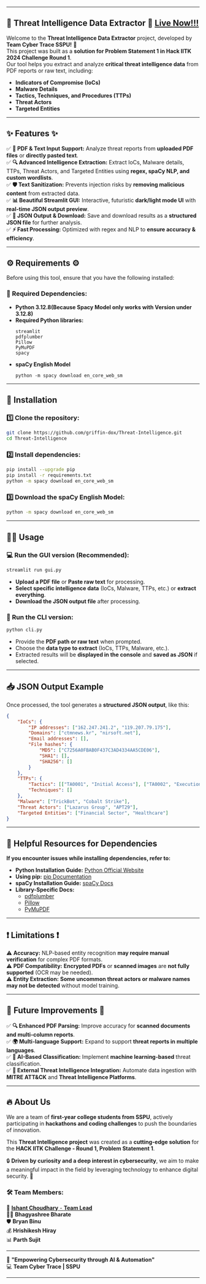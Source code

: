 

---

## 🚨 Threat Intelligence Data Extractor 🚨 [Live Now!!!](https://cyfer-trace-threat-intelligence.streamlit.app)  
Welcome to the **Threat Intelligence Data Extractor** project, developed by **Team Cyber Trace SSPU!** 🎯  
This project was built as a **solution for Problem Statement 1 in Hack IITK 2024 Challenge Round 1**.  
Our tool helps you extract and analyze **critical threat intelligence data** from PDF reports or raw text, including:

- **Indicators of Compromise (IoCs)**
- **Malware Details**
- **Tactics, Techniques, and Procedures (TTPs)**
- **Threat Actors**
- **Targeted Entities**

---

## ✨ Features ✨  
✅ **📄 PDF & Text Input Support:** Analyze threat reports from **uploaded PDF files** or **directly pasted text**.  
✅ **🔍 Advanced Intelligence Extraction:** Extract IoCs, Malware details, TTPs, Threat Actors, and Targeted Entities using **regex, spaCy NLP, and custom wordlists**.  
✅ **🛡️ Text Sanitization:** Prevents injection risks by **removing malicious content** from extracted data.  
✅ **📊 Beautiful Streamlit GUI:** Interactive, futuristic **dark/light mode UI** with **real-time JSON output preview**.  
✅ **📂 JSON Output & Download:** Save and download results as a **structured JSON file** for further analysis.  
✅ **⚡ Fast Processing:** Optimized with regex and NLP to **ensure accuracy & efficiency**.  

---

## ⚙️ Requirements ⚙️  
Before using this tool, ensure that you have the following installed:

### **🔗 Required Dependencies:**  
- **Python 3.12.8(Because Spacy Model only works with Version under 3.12.8)**  
- **Required Python libraries:**  
  ```
  streamlit
  pdfplumber
  Pillow
  PyMuPDF
  spacy
  ```
- **spaCy English Model**  
  ```
  python -m spacy download en_core_web_sm
  ```

---

## 🚀 Installation  

### **1️⃣ Clone the repository:**  
```sh
git clone https://github.com/griffin-dox/Threat-Intelligence.git
cd Threat-Intelligence
```

### **2️⃣ Install dependencies:**  
```sh
pip install --upgrade pip
pip install -r requirements.txt
python -m spacy download en_core_web_sm
```

### **3️⃣ Download the spaCy English Model:**  
```sh
python -m spacy download en_core_web_sm
```

---

## 🏃‍♂️ Usage  

### **💻 Run the GUI version (Recommended):**  
```sh
streamlit run gui.py
```
- **Upload a PDF file** or **Paste raw text** for processing.  
- **Select specific intelligence data** (IoCs, Malware, TTPs, etc.) or **extract everything**.  
- **Download the JSON output file** after processing.  

### **📄 Run the CLI version:**  
```sh
python cli.py
```
- Provide the **PDF path or raw text** when prompted.  
- Choose the **data type to extract** (IoCs, TTPs, Malware, etc.).  
- Extracted results will be **displayed in the console** and **saved as JSON** if selected.  

---

## 📥 JSON Output Example  
Once processed, the tool generates a **structured JSON output**, like this:

```json
{
    "IoCs": {
        "IP addresses": ["162.247.241.2", "119.207.79.175"],
        "Domains": ["ctmnews.kr", "nirsoft.net"],
        "Email addresses": [],
        "File hashes": {
            "MD5": ["C7256A0FBAB0F437C3AD4334AA5CDE06"],
            "SHA1": [],
            "SHA256": []
        }
    },
    "TTPs": {
        "Tactics": [["TA0001", "Initial Access"], ["TA0002", "Execution"]],
        "Techniques": []
    },
    "Malware": ["TrickBot", "Cobalt Strike"],
    "Threat Actors": ["Lazarus Group", "APT29"],
    "Targeted Entities": ["Financial Sector", "Healthcare"]
}
```

---

## 🔗 Helpful Resources for Dependencies  
**If you encounter issues while installing dependencies, refer to:**  

- **Python Installation Guide:** [Python Official Website](https://www.python.org/)  
- **Using pip:** [pip Documentation](https://pip.pypa.io/en/stable/)  
- **spaCy Installation Guide:** [spaCy Docs](https://spacy.io/usage)  
- **Library-Specific Docs:**  
  - [pdfplumber](https://github.com/jsvine/pdfplumber)  
  - [Pillow](https://pillow.readthedocs.io/)  
  - [PyMuPDF](https://pymupdf.readthedocs.io/)  

---

## ❗ Limitations ❗  
⚠ **Accuracy:** NLP-based entity recognition **may require manual verification** for complex PDF formats.  
⚠ **PDF Compatibility:** **Encrypted PDFs** or **scanned images** are **not fully supported** (OCR may be needed).  
⚠ **Entity Extraction:** **Some uncommon threat actors or malware names may not be detected** without model training.  

---

## 🚀 Future Improvements 🚀  
✅ **🔍 Enhanced PDF Parsing:** Improve accuracy for **scanned documents and multi-column reports**.  
✅ **🌍 Multi-language Support:** Expand to support **threat reports in multiple languages**.  
✅ **🤖 AI-Based Classification:** Implement **machine learning-based** threat classification.  
✅ **📡 External Threat Intelligence Integration:** Automate data ingestion with **MITRE ATT&CK** and **Threat Intelligence Platforms**.  

---

## 🔥 About Us  

We are a team of **first-year college students from SSPU**, actively participating in **hackathons and coding challenges** to push the boundaries of innovation.  

This **Threat Intelligence project** was created as a **cutting-edge solution** for the **HACK IITK Challenge - Round 1, Problem Statement 1**.  

🔒 **Driven by curiosity and a deep interest in cybersecurity**, we aim to make a meaningful impact in the field by leveraging technology to enhance digital security. 🚀   

### **🛠 Team Members:**  
🚀 [**Ishant Choudhary** - **Team Lead**](@griffin-dox)  
👩‍💻 **Bhagyashree Bharate**  
🛡️ **Bryan Binu**  
💰 **Hrishikesh Hiray**  
📊 **Parth Sujit**  

---
🚀 **"Empowering Cybersecurity through AI & Automation"**  
💻 **Team Cyber Trace | SSPU**  

---
